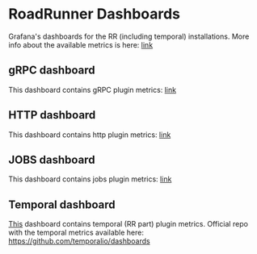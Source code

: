 # RoadRunner Dashboards

Grafana's dashboards for the RR (including temporal) installations. More info about the available metrics is here: [link](../metrics.md)

## gRPC dashboard

This dashboard contains gRPC plugin metrics: [link](grpc.md)

## HTTP dashboard

This dashboard contains http plugin metrics: [link](http.md)

## JOBS dashboard

This dashboard contains jobs plugin metrics: [link](jobs.md)

## Temporal dashboard

[This](temporal.md) dashboard contains temporal (RR part) plugin metrics.
Official repo with the temporal metrics available here: https://github.com/temporalio/dashboards
